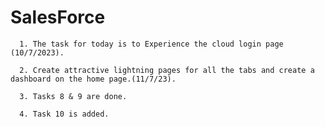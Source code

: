 # SalesForce

      1. The task for today is to Experience the cloud login page (10/7/2023).
      
      2. Create attractive lightning pages for all the tabs and create a dashboard on the home page.(11/7/23).
      
      3. Tasks 8 & 9 are done.
      
      4. Task 10 is added.


